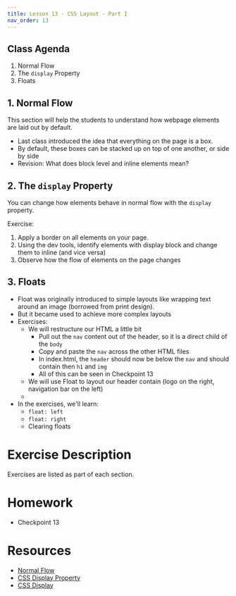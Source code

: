 ```yaml
---
title: Lesson 13 - CSS Layout - Part I
nav_order: 13
---
```


## Class Agenda

1. Normal Flow
1. The `display` Property
1. Floats

## 1. Normal Flow

This section will help the students to understand how webpage elements are laid out by default.

- Last class introduced the idea that everything on the page is a box.
- By default, these boxes can be stacked up on top of one another, or side by side
- Revision: What does block level and inline elements mean?


## 2. The `display` Property

You can change how elements behave in normal flow with the `display` property.

Exercise:
1. Apply a border on all elements on your page.
2. Using the dev tools, identify elements with display block and change them to inline (and vice versa)
3. Observe how the flow of elements on the page changes


## 3. Floats

- Float was originally introduced to simple layouts like wrapping text around an image (borrowed from print design).
- But it became used to achieve more complex layouts
- Exercises:
  - We will restructure our HTML a little bit
    - Pull out the `nav` content out of the header, so it is a direct child of the `body`
    - Copy and paste the `nav` across the other HTML files
    - In index.html,  the `header` should now be below the `nav` and should contain then `h1` and `img`
    - All of this can be seen in Checkpoint 13
  - We will use Float to layout our header contain (logo on the right, navigation bar on the left)
  -
- In the exercises, we'll learn:
  - `float: left`
  - `float: right`
  - Clearing floats


# Exercise Description

Exercises are listed as part of each section.


# Homework

- Checkpoint 13


# Resources

- [Normal Flow](https://developer.mozilla.org/en-US/docs/Learn/CSS/CSS_layout/Normal_Flow)
- [CSS Display Property](https://www.w3schools.com/cssref/pr_class_display.asp)
- [CSS Display](https://developer.mozilla.org/en-US/docs/Web/CSS/display)
